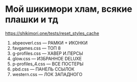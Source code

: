 # Мой шикимори хлам, всякие плашки и тд
https://shikimori.one/tests/reset_styles_cache

1. abpeoverl.css — РАМКИ + ИКОНКИ
2. favgames.css — ТОП 8
3. g-profiles.css — ХАВЕР И.ПЕРСЫ
4. glow.css — ИЗБРАННОЕ DELUXE
5. p-profiles_4.css — ВСЕ ПОСТЕРЫ
6. pbd.css — ПАНЕЛЬ ССЫЛОК
7. western.css — ЛОК ЗАПАДНОГО
